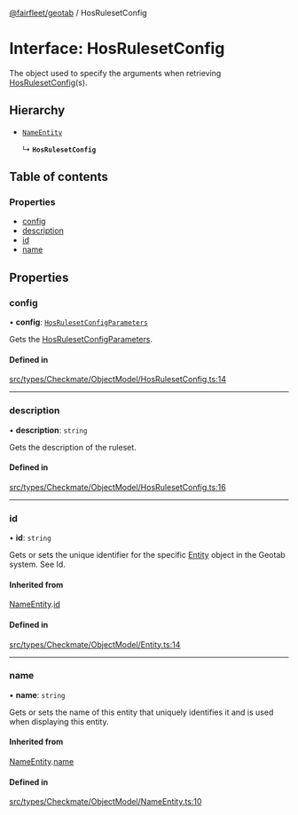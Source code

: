 [@fairfleet/geotab](../README.md) / HosRulesetConfig

# Interface: HosRulesetConfig

The object used to specify the arguments when retrieving
 [HosRulesetConfig](HosRulesetConfig.md)(s).

## Hierarchy

- [`NameEntity`](NameEntity.md)

  ↳ **`HosRulesetConfig`**

## Table of contents

### Properties

- [config](HosRulesetConfig.md#config)
- [description](HosRulesetConfig.md#description)
- [id](HosRulesetConfig.md#id)
- [name](HosRulesetConfig.md#name)

## Properties

### config

• **config**: [`HosRulesetConfigParameters`](HosRulesetConfigParameters.md)

Gets the [HosRulesetConfigParameters](HosRulesetConfigParameters.md).

#### Defined in

[src/types/Checkmate/ObjectModel/HosRulesetConfig.ts:14](https://github.com/fairfleet/geotab/blob/ff38bfc/src/types/Checkmate/ObjectModel/HosRulesetConfig.ts#L14)

___

### description

• **description**: `string`

Gets the description of the ruleset.

#### Defined in

[src/types/Checkmate/ObjectModel/HosRulesetConfig.ts:16](https://github.com/fairfleet/geotab/blob/ff38bfc/src/types/Checkmate/ObjectModel/HosRulesetConfig.ts#L16)

___

### id

• **id**: `string`

Gets or sets the unique identifier for the specific [Entity](Entity.md) object in the Geotab system. See Id.

#### Inherited from

[NameEntity](NameEntity.md).[id](NameEntity.md#id)

#### Defined in

[src/types/Checkmate/ObjectModel/Entity.ts:14](https://github.com/fairfleet/geotab/blob/ff38bfc/src/types/Checkmate/ObjectModel/Entity.ts#L14)

___

### name

• **name**: `string`

Gets or sets the name of this entity that uniquely identifies it and is used when displaying this entity.

#### Inherited from

[NameEntity](NameEntity.md).[name](NameEntity.md#name)

#### Defined in

[src/types/Checkmate/ObjectModel/NameEntity.ts:10](https://github.com/fairfleet/geotab/blob/ff38bfc/src/types/Checkmate/ObjectModel/NameEntity.ts#L10)
